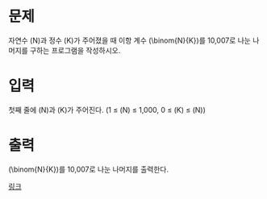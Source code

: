 # 문제
자연수 \(N\)과 정수 \(K\)가 주어졌을 때 이항 계수 
\(\binom{N}{K}\)를 10,007로 나눈 나머지를 구하는 프로그램을 작성하시오.

# 입력
첫째 줄에 \(N\)과 \(K\)가 주어진다. (1 ≤ \(N\) ≤ 1,000, 0 ≤ \(K\) ≤ \(N\))

# 출력
\(\binom{N}{K}\)를 10,007로 나눈 나머지를 출력한다.

[링크](https://www.acmicpc.net/problem/11051)

